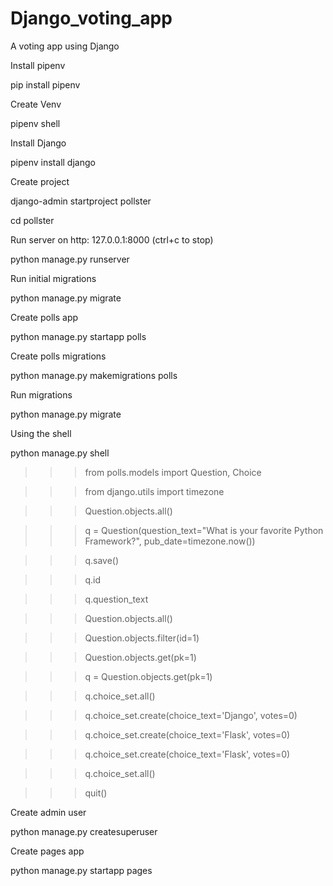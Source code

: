# Django_voting_app
A voting app using Django 

Install pipenv

pip install pipenv

Create Venv

pipenv shell

Install Django

pipenv install django

Create project

django-admin startproject pollster

cd pollster

Run server on http: 127.0.0.1:8000 (ctrl+c to stop)

python manage.py runserver

Run initial migrations

python manage.py migrate

Create polls app

python manage.py startapp polls

Create polls migrations

python manage.py makemigrations polls

Run migrations

python manage.py migrate

Using the shell

python manage.py shell

>>>  from polls.models import Question, Choice

>>>  from django.utils import timezone

>>>  Question.objects.all()

>>>  q = Question(question_text="What is your favorite Python Framework?", pub_date=timezone.now())

>>>  q.save()

>>>  q.id

>>>  q.question_text

>>>  Question.objects.all()

>>>  Question.objects.filter(id=1)

>>>  Question.objects.get(pk=1)

>>>  q = Question.objects.get(pk=1)

>>>  q.choice_set.all()

>>>  q.choice_set.create(choice_text='Django', votes=0)

>>>  q.choice_set.create(choice_text='Flask', votes=0)

>>>  q.choice_set.create(choice_text='Flask', votes=0)

>>>  q.choice_set.all()

>>>  quit()

Create admin user

python manage.py createsuperuser

Create pages app

python manage.py startapp pages
